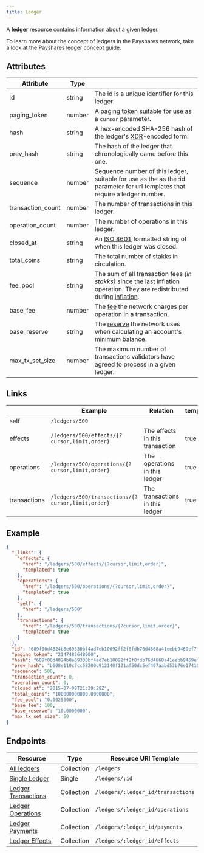```yaml
---
title: Ledger
---
```


A **ledger** resource contains information about a given ledger.

To learn more about the concept of ledgers in the Payshares network, take a look at the [Payshares ledger concept guide](https://www.payshares.org/developers/learn/concepts/ledger.html).

## Attributes
| Attribute         | Type   |                                                                                                                               |
|-------------------|--------|-------------------------------------------------------------------------------------------------------------------------------|
| id                | string | The id is a unique identifier for this ledger.                                                                                |
| paging_token      | number | A [paging token](./page.md) suitable for use as a `cursor` parameter.                                                         |
| hash              | string | A hex-encoded SHA-256 hash of the ledger's [XDR](../../learn/xdr.md)-encoded form.                                            |
| prev_hash         | string | The hash of the ledger that chronologically came before this one.                                                             |
| sequence          | number | Sequence number of this ledger, suitable for use as the as the :id parameter for url templates that require a ledger number.  |
| transaction_count | number | The number of transactions in this ledger.                                                                                    |
| operation_count   | number | The number of operations in this ledger.                                                                                      |
| closed_at         | string | An [ISO 8601](https://en.wikipedia.org/wiki/ISO_8601) formatted string of when this ledger was closed.                        |
| total_coins       | string | The total number of stakks in circulation.                                                                                    |
| fee_pool          | string | The sum of all transaction fees *(in stakks)* since the last inflation operation. They are redistributed during [inflation].  |
| base_fee          | number | The [fee] the network charges per operation in a transaction.                                                                 |
| base_reserve      | string | The [reserve][fee] the network uses when calculating an account's minimum balance.                                            |
| max_tx_set_size   | number | The maximum number of transactions validators have agreed to process in a given ledger.                                       |

## Links
|              | Example                                           | Relation                        | templated |
|--------------|---------------------------------------------------|---------------------------------|-----------|
| self         | `/ledgers/500`                                    |                                 |           |
| effects      | `/ledgers/500/effects/{?cursor,limit,order}`      | The effects in this transaction | true      |
| operations   | `/ledgers/500/operations/{?cursor,limit,order}`   | The operations in this ledger   | true      |
| transactions | `/ledgers/500/transactions/{?cursor,limit,order}` | The transactions in this ledger | true      |


## Example

```json
{
  "_links": {
    "effects": {
      "href": "/ledgers/500/effects/{?cursor,limit,order}",
      "templated": true
    },
    "operations": {
      "href": "/ledgers/500/operations/{?cursor,limit,order}",
      "templated": true
    },
    "self": {
      "href": "/ledgers/500"
    },
    "transactions": {
      "href": "/ledgers/500/transactions/{?cursor,limit,order}",
      "templated": true
    }
  },
  "id": "689f00d4824b8e69330bf4ad7eb10092ff2f8fdb76d4668a41eebb9469ef7f30",
  "paging_token": "2147483648000",
  "hash": "689f00d4824b8e69330bf4ad7eb10092ff2f8fdb76d4668a41eebb9469ef7f30",
  "prev_hash": "b608e110c7cc58200c912140f121af50dc5ef407aabd53b76e1741080aca1cf0",
  "sequence": 500,
  "transaction_count": 0,
  "operation_count": 0,
  "closed_at": "2015-07-09T21:39:28Z",
  "total_coins": "100000000000.0000000",
  "fee_pool": "0.0025600",
  "base_fee": 100,
  "base_reserve": "10.0000000",
  "max_tx_set_size": 50
}
```

## Endpoints
| Resource                | Type       | Resource URI Template              |
|-------------------------|------------|------------------------------------|
| [All ledgers](../ledgers-all.md)         | Collection | `/ledgers`                         |
| [Single Ledger](../ledgers-single.md)       | Single     | `/ledgers/:id`                     |
| [Ledger Transactions](../transactions-for-ledger.md) | Collection | `/ledgers/:ledger_id/transactions` |
| [Ledger Operations](../operations-for-ledger.md)   | Collection | `/ledgers/:ledger_id/operations`   |
| [Ledger Payments](../payments-for-ledger.md)     | Collection | `/ledgers/:ledger_id/payments`     |
| [Ledger Effects](../effects-for-ledger.md)      | Collection | `/ledgers/:ledger_id/effects`      |



[inflation]: https://www.payshares.org/developers/learn/concepts/inflation.html
[fee]: https://www.payshares.org/developers/learn/concepts/fees.html
